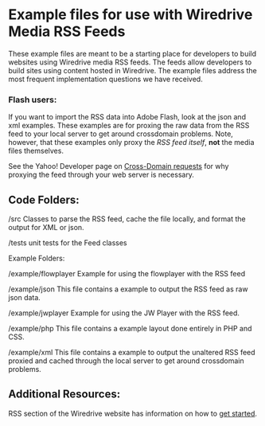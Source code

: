 Example files for use with Wiredrive Media RSS Feeds
=======

These example files are meant to be a starting place for developers to build websites using Wiredrive media RSS feeds. The feeds allow developers to build sites using content hosted in Wiredrive. The example files address the most frequent implementation questions we have received.

### Flash users:
If you want to import the RSS data into Adobe Flash, look at the json and xml examples.  These examples are for proxing the raw data from the RSS feed to your local server to get around crossdomain problems. Note, however, that these examples only proxy the *RSS feed itself*, **not** the media files themselves.

See the Yahoo! Developer page on [Cross-Domain requests](http://developer.yahoo.com/javascript/howto-proxy.html) for why proxying the feed through your web server is necessary.


## Code Folders:

/src
Classes to parse the RSS feed, cache the file locally, and format the output for XML or json.

/tests
unit tests for the Feed classes

Example Folders:

/example/flowplayer
Example for using the flowplayer with the RSS feed

/example/json
This file contains a example to output the RSS feed as raw json data. 

/example/jwplayer
Example for using the JW Player with the RSS feed.

/example/php
This file contains a example layout done entirely in PHP and CSS. 

/example/xml
This file contains a example to output the unaltered RSS feed proxied and cached through the local server to get around crossdomain problems. 


## Additional Resources:

RSS section of the Wiredrive website has information on how to [get started](http://www.wiredrive.com/support/getting-started/guide-to-wiredrive-media-rss/).
